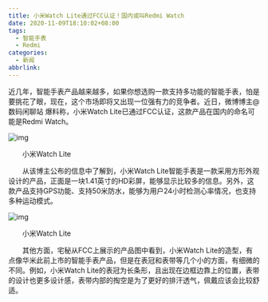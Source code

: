 ```yaml
---
title: 小米Watch Lite通过FCC认证！国内或叫Redmi Watch
date: 2020-11-09T18:10:02+08:00
tags:
  - 智能手表
  - Redmi
categories:
  - 新闻
abbrlink:
---
```


近几年，智能手表产品越来越多，如果你想选购一款支持多功能的智能手表，怕是要挑花了眼，现在，这个市场即将又出现一位强有力的竞争者。近日，微博博主@数码闲聊站 爆料称，小米Watch Lite已通过FCC认证，这款产品在国内的命名可能是Redmi Watch。

![img](https://cdn.jsdelivr.net/gh/yakeing/Documentation@main/Hexo/images/09ec-kcaeqzx4816524.jpg)

　　小米Watch Lite

　　从该博主公布的信息中了解到，小米Watch Lite智能手表是一款采用方形外观设计的产品，正面是一块1.41英寸的HD彩屏，能够显示比较多的信息。另外，这款产品支持GPS功能、支持50米防水，能够为用户24小时检测心率情况，也支持多种运动模式。

![img](https://cdn.jsdelivr.net/gh/yakeing/Documentation@main/Hexo/images/58ec-kcaeqzx4816523.jpg)

　　小米Watch Lite

　　其他方面，宅秘从FCC上展示的产品图中看到，小米Watch Lite的造型，有点像华米此前上市的智能手表产品，但是在表冠和表带等几个小的方面，有细微的不同。例如，小米Watch Lite的表冠为长条形，且出现在边框边靠上的位置，表带的设计也更多设计感，表带内部的掏空是为了更好的排汗透气，佩戴应该会比较舒适。